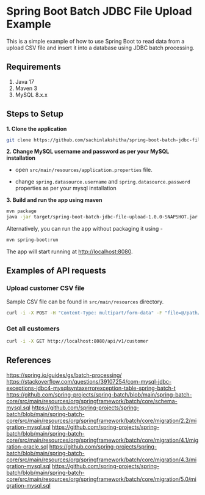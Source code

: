 # Spring Boot Batch JDBC File Upload Example

This is a simple example of how to use Spring Boot to read data from a upload CSV file and insert it into a database using JDBC batch processing.

## Requirements

1. Java 17
2. Maven 3
3. MySQL 8.x.x

## Steps to Setup

**1. Clone the application**

```bash
git clone https://github.com/sachinlakshitha/spring-boot-batch-jdbc-file-upload.git
```

**2. Change MySQL username and password as per your MySQL installation**

+ open `src/main/resources/application.properties` file.

+ change `spring.datasource.username` and `spring.datasource.password` properties as per your mysql installation

**3. Build and run the app using maven**

```bash
mvn package
java -jar target/spring-boot-batch-jdbc-file-upload-1.0.0-SNAPSHOT.jar
```

Alternatively, you can run the app without packaging it using -

```bash
mvn spring-boot:run
```

The app will start running at <http://localhost:8080>.

## Examples of API requests

### Upload customer CSV file

Sample CSV file can be found in `src/main/resources` directory.

```bash
curl -i -X POST -H "Content-Type: multipart/form-data" -F "file=@/path/to/file.csv" http://localhost:8080/api/v1/customer/upload
```

### Get all customers

```bash
curl -i -X GET http://localhost:8080/api/v1/customer
```

## References
https://spring.io/guides/gs/batch-processing/
https://stackoverflow.com/questions/39107254/com-mysql-jdbc-exceptions-jdbc4-mysqlsyntaxerrorexception-table-spring-batch-t
https://github.com/spring-projects/spring-batch/blob/main/spring-batch-core/src/main/resources/org/springframework/batch/core/schema-mysql.sql
https://github.com/spring-projects/spring-batch/blob/main/spring-batch-core/src/main/resources/org/springframework/batch/core/migration/2.2/migration-mysql.sql
https://github.com/spring-projects/spring-batch/blob/main/spring-batch-core/src/main/resources/org/springframework/batch/core/migration/4.1/migration-oracle.sql
https://github.com/spring-projects/spring-batch/blob/main/spring-batch-core/src/main/resources/org/springframework/batch/core/migration/4.3/migration-mysql.sql
https://github.com/spring-projects/spring-batch/blob/main/spring-batch-core/src/main/resources/org/springframework/batch/core/migration/5.0/migration-mysql.sql

